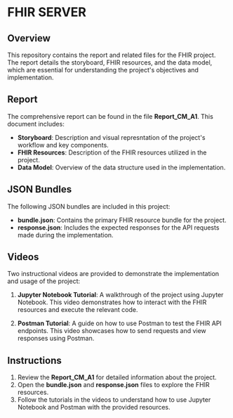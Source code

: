 # FHIR SERVER 

## Overview

This repository contains the report and related files for the FHIR project. The report details the storyboard, FHIR resources, and the data model, which are essential for understanding the project's objectives and implementation.

## Report

The comprehensive report can be found in the file **Report_CM_A1**. This document includes:

- **Storyboard**: Description and visual represntation of the project's workflow and key components.
- **FHIR Resources**: Description of the FHIR resources utilized in the project.
- **Data Model**: Overview of the data structure used in the implementation.

## JSON Bundles

The following JSON bundles are included in this project:

- **bundle.json**: Contains the primary FHIR resource bundle for the project.
- **response.json**: Includes the expected responses for the API requests made during the implementation.

## Videos

Two instructional videos are provided to demonstrate the implementation and usage of the project:

1. **Jupyter Notebook Tutorial**: A walkthrough of the project using Jupyter Notebook. This video demonstrates how to interact with the FHIR resources and execute the relevant code.

2. **Postman Tutorial**: A guide on how to use Postman to test the FHIR API endpoints. This video showcases how to send requests and view responses using Postman.

## Instructions

1. Review the **Report_CM_A1** for detailed information about the project.
2. Open the **bundle.json** and **response.json** files to explore the FHIR resources.
3. Follow the tutorials in the videos to understand how to use Jupyter Notebook and Postman with the provided resources.

